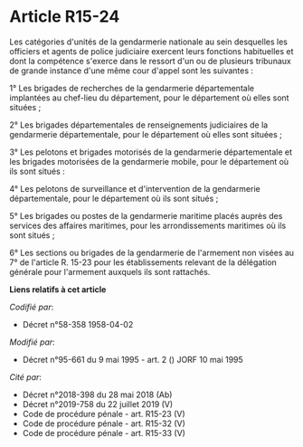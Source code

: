 # Article R15-24

Les catégories d'unités de la gendarmerie nationale au sein desquelles les officiers et agents de police judiciaire exercent
leurs fonctions habituelles et dont la compétence s'exerce dans le ressort d'un ou de plusieurs tribunaux de grande instance
d'une même cour d'appel sont les suivantes :

1° Les brigades de recherches de la gendarmerie départementale implantées au chef-lieu du département, pour le département où
elles sont situées ;

2° Les brigades départementales de renseignements judiciaires de la gendarmerie départementale, pour le département où elles
sont situées ;

3° Les pelotons et brigades motorisés de la gendarmerie départementale et les brigades motorisées de la gendarmerie mobile,
pour le département où ils sont situés :

4° Les pelotons de surveillance et d'intervention de la gendarmerie départementale, pour le département où ils sont situés ;

5° Les brigades ou postes de la gendarmerie maritime placés auprès des services des affaires maritimes, pour les
arrondissements maritimes où ils sont situés ;

6° Les sections ou brigades de la gendarmerie de l'armement non visées au 7° de l'article R. 15-23 pour les établissements
relevant de la délégation générale pour l'armement auxquels ils sont rattachés.

**Liens relatifs à cet article**

_Codifié par_:

  - Décret n°58-358 1958-04-02

_Modifié par_:

  - Décret n°95-661 du 9 mai 1995 - art. 2 () JORF 10 mai 1995

_Cité par_:

  - Décret n°2018-398 du 28 mai 2018 (Ab)
  - Décret n°2019-758 du 22 juillet 2019 (V)
  - Code de procédure pénale - art. R15-23 (V)
  - Code de procédure pénale - art. R15-32 (V)
  - Code de procédure pénale - art. R15-33 (V)
